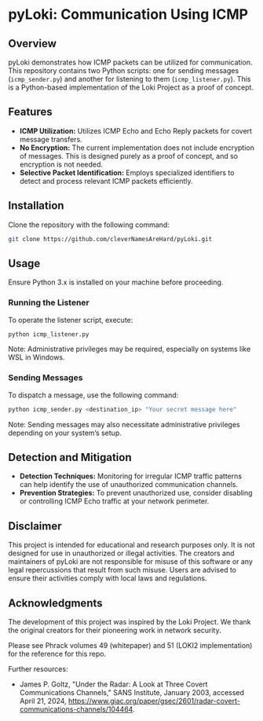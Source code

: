 # pyLoki: Communication Using ICMP

## Overview
pyLoki demonstrates how ICMP packets can be utilized for communication. This repository contains two Python scripts: one for sending messages (`icmp_sender.py`) and another for listening to them (`icmp_listener.py`). This is a Python-based implementation of the Loki Project as a proof of concept.

## Features
- **ICMP Utilization:** Utilizes ICMP Echo and Echo Reply packets for covert message transfers.
- **No Encryption:** The current implementation does not include encryption of messages. This is designed purely as a proof of concept, and so encryption is not needed.
- **Selective Packet Identification:** Employs specialized identifiers to detect and process relevant ICMP packets efficiently.

## Installation
Clone the repository with the following command:
```bash
git clone https://github.com/cleverNamesAreHard/pyLoki.git
```

## Usage
Ensure Python 3.x is installed on your machine before proceeding.

### Running the Listener
To operate the listener script, execute:
```bash
python icmp_listener.py
```
Note: Administrative privileges may be required, especially on systems like WSL in Windows.

### Sending Messages
To dispatch a message, use the following command:
```bash
python icmp_sender.py <destination_ip> "Your secret message here"
```
Note: Sending messages may also necessitate administrative privileges depending on your system’s setup.

## Detection and Mitigation
- **Detection Techniques:** Monitoring for irregular ICMP traffic patterns can help identify the use of unauthorized communication channels.
- **Prevention Strategies:** To prevent unauthorized use, consider disabling or controlling ICMP Echo traffic at your network perimeter.

## Disclaimer
This project is intended for educational and research purposes only. It is not designed for use in unauthorized or illegal activities. The creators and maintainers of pyLoki are not responsible for misuse of this software or any legal repercussions that result from such misuse. Users are advised to ensure their activities comply with local laws and regulations.

## Acknowledgments
The development of this project was inspired by the Loki Project. We thank the original creators for their pioneering work in network security.

Please see Phrack volumes 49 (whitepaper) and 51 (LOKI2 implementation) for the reference for this repo.

Further resources:
* James P. Goltz, "Under the Radar: A Look at Three Covert Communications Channels," SANS Institute, January 2003, accessed April 21, 2024, https://www.giac.org/paper/gsec/2601/radar-covert-communications-channels/104464.

